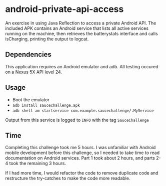 # android-private-api-access
An exercise in using Java Reflection to access a private Android API. The included APK contains an Android service that lists all active services running on the machine, then retrieves the batterystats interface and calls isCharging, printing the output to logcat.

## Dependencies
This application requires an Android emulator and adb. All testing occured on a Nexus 5X API level 24.

## Usage
* Boot the emulator
* `adb install saucechallenge.apk`
* `adb shell am startservice com.example.saucechallenge/.MyService`

Output from this service is logged to `INFO` with the tag `SauceChallenge`

## Time
Completing this challenge took me 5 hours. I was unfamiliar with Android mobile development before this challenge, so I needed to take time to read documentation on Android services. Part 1 took about 2 hours, and parts 2-4 took the remaining 3 hours.

If I had more time, I would refactor the code to remove duplicate code and restructure the try-catches to make the code more readable.
